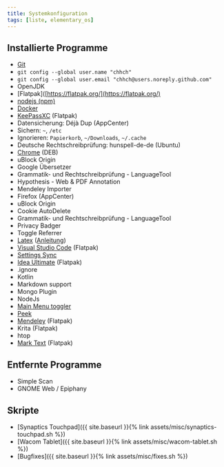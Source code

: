 ```yaml
---
title: Systemkonfiguration
tags: [liste, elementary_os]
---
```


## Installierte Programme

-   [Git](https://git-scm.com/download/linux)
  -   `git config --global user.name "chhch"`
  -   `git config --global user.email "chhch@users.noreply.github.com"`
-   OpenJDK
-   [Flatpak]([https://flatpak.org/](https://flatpak.org/)
-   [nodejs (npm)](https://docs.npmjs.com/downloading-and-installing-node-js-and-npm#using-a-node-version-manager-to-install-nodejs-and-npm)
-   [Docker](https://docs.docker.com/engine/installation/linux/docker-ce/ubuntu/)
-   [KeePassXC](https://launchpad.net/~phoerious/+archive/ubuntu/keepassxc) (Flatpak)
-   Datensicherung: Déjà Dup (AppCenter)
  -   Sichern: `~`, `/etc`
  -   Ignorieren: `Papierkorb`, `~/Downloads`, `~/.cache`
-   Deutsche Rechtschreibprüfung: hunspell-de-de (Ubuntu)
-   [Chrome](https://www.google.com/intl/de/chrome/browser/desktop/index.html) (DEB)
  -   uBlock Origin
  -   Google Übersetzer
  -   Grammatik- und Rechtschreibprüfung - LanguageTool
  -   Hypothesis - Web & PDF Annotation
  -   Mendeley Importer
-   Firefox (AppCenter)
  -   uBlock Origin
  -   Cookie AutoDelete
  -   Grammatik- und Rechtschreibprüfung - LanguageTool
  -   Privacy Badger
  -   Toggle Referrer
-  [Latex](https://launchpad.net/~jonathonf/+archive/ubuntu/texlive) ([Anleitung](https://wiki.ubuntuusers.de/TeX_Live/))
-  [Visual Studio Code](https://code.visualstudio.com/Download) (Flatpak)
  -   [Settings Sync](https://github.com/shanalikhan/code-settings-sync)
-   [Idea Ultimate](https://github.com/JonasGroeger/jetbrains-ppa) (Flatpak)
  -   .ignore
  -   Kotlin
  -   Markdown support
  -   Mongo Plugin
  -   NodeJs
  -   [Main Menu toggler](https://plugins.jetbrains.com/plugin/7297-main-menu-toggler)
-   [Peek](https://code.launchpad.net/~peek-developers/+archive/ubuntu/stable)
-   [Mendeley](https://www.mendeley.com/guides/download-mendeley-desktop/ubuntu/instructions) (Flatpak)
-   Krita (Flatpak)
-   htop
-   [Mark Text](https://marktext.app/) (Flatpak)

## Entfernte Programme

-   Simple Scan
-   GNOME Web / Epiphany

## Skripte

-   [Synaptics Touchpad]({{ site.baseurl }}{% link assets/misc/synaptics-touchpad.sh %})
-   [Wacom Tablet]({{ site.baseurl }}{% link assets/misc/wacom-tablet.sh %})
-   [Bugfixes]({{ site.baseurl }}{% link assets/misc/fixes.sh %})
